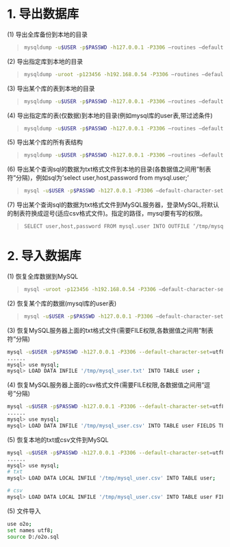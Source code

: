 # 1. 导出数据库

(1) 导出全库备份到本地的目录

> ```bash
> mysqldump -u$USER -p$PASSWD -h127.0.0.1 -P3306 –routines –default-character-set=utf8 –lock-all-tables –add-drop-database -A > db.all.sql
> ```

(2) 导出指定库到本地的目录

> ```bash
> mysqldump -uroot -p123456 -h192.168.0.54 -P3306 –routines –default-character-set=utf8 –databases taobao > db.sql
> ```

(3) 导出某个库的表到本地的目录

> ```bash
> mysqldump -u$USER -p$PASSWD -h127.0.0.1 -P3306 –routines –default-character-set=utf8 –tables mysql user> db.table.sql
> ```

(4) 导出指定库的表(仅数据)到本地的目录(例如mysql库的user表,带过滤条件)

> ```bash
> mysqldump -u$USER -p$PASSWD -h127.0.0.1 -P3306 –routines –default-character-set=utf8 –no-create-db –no-create-info –tables mysql user –where=“host=‘localhost’”> db.table.sql
> ```

(5) 导出某个库的所有表结构

> ```bash
> mysqldump -u$USER -p$PASSWD -h127.0.0.1 -P3306 –routines –default-character-set=utf8 –no-data –databases mysql > db.nodata.sql
> ```

(6) 导出某个查询sql的数据为txt格式文件到本地的目录(各数据值之间用”制表符”分隔)，例如sql为’select user,host,password from mysql.user;’

> ```bash
> mysql -u$USER -p$PASSWD -h127.0.0.1 -P3306 –default-character-set=utf8 –skip-column-names -B -e ‘select user,host,password from mysql.user;’ > mysql_user.txt
> ```

(7) 导出某个查询sql的数据为txt格式文件到MySQL服务器，登录MySQL,将默认的制表符换成逗号(适应csv格式文件)。指定的路径，mysql要有写的权限。

> ```bash
> SELECT user,host,password FROM mysql.user INTO OUTFILE ‘/tmp/mysql_user.csv’ FIELDS TERMINATED BY ‘,’;
> ```

# 2. 导入数据库

(1) 恢复全库数据到MySQL

> ```bash
> mysql -uroot -p123456 -h192.168.0.54 -P3306 –default-character-set=utf8 < db.sql
> ```

(2) 恢复某个库的数据(mysql库的user表)

> ```bash
> mysql -u$USER -p$PASSWD -h127.0.0.1 -P3306 –default-character-set=utf8 mysql < db.table.sql
> ```

(3) 恢复MySQL服务器上面的txt格式文件(需要FILE权限,各数据值之间用”制表符”分隔)

```bash
mysql -u$USER -p$PASSWD -h127.0.0.1 -P3306 --default-character-set=utf8
......
mysql> use mysql;
mysql> LOAD DATA INFILE '/tmp/mysql_user.txt' INTO TABLE user ;
```

(4) 恢复MySQL服务器上面的csv格式文件(需要FILE权限,各数据值之间用”逗号”分隔)

```bash
mysql -u$USER -p$PASSWD -h127.0.0.1 -P3306 --default-character-set=utf8
......
mysql> use mysql;
mysql> LOAD DATA INFILE '/tmp/mysql_user.csv' INTO TABLE user FIELDS TERMINATED BY ',';
```

(5) 恢复本地的txt或csv文件到MySQL

```bash
mysql -u$USER -p$PASSWD -h127.0.0.1 -P3306 --default-character-set=utf8
......
mysql> use mysql;
# txt
mysql> LOAD DATA LOCAL INFILE '/tmp/mysql_user.csv' INTO TABLE user;

# csv
mysql> LOAD DATA LOCAL INFILE '/tmp/mysql_user.csv' INTO TABLE user FIELDS TERMINATED BY ',';
```

(5) 文件导入

```bash
use o2o;
set names utf8;
source D:/o2o.sql
```